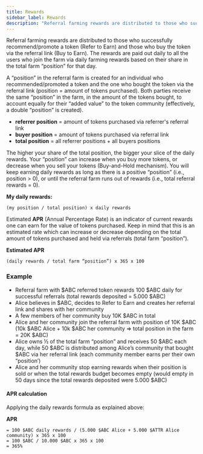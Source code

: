 ```yaml
---
title: Rewards
sidebar_label: Rewards
description: "Referral farming rewards are distributed to those who successfully recommend/promote a token (Refer to Earn) and those who buy the token via the referral link (Buy to Earn)."
---
```



Referral farming rewards are distributed to those who successfully recommend/promote a token (Refer to Earn) and those who buy the token via the referral link (Buy to Earn). The rewards are paid out daily to all the users who join the farm via daily farming rewards based on their share in the total farm “position” for that day. 

A “position” in the referral farm is created for an individual who recommended/promoted a token and the one who bought the token via the referral link (position = amount of tokens purchased). Both parties receive the same “position” in the farm, in the amount of the tokens bought, to account equally for their “added value” to the token community (effectively, a double “position” is created).   

- **referrer position** = amount of tokens purchased via referrer's referral link
- **buyer position** = amount of tokens purchased via referral link
- **total position** = all referrer positions + all buyers positions

The higher your share of the total position, the bigger your slice of the daily rewards. Your “position” can increase when you buy more tokens, or decrease when you sell your tokens (Buy-and-Hold mechanism). You will keep earning daily rewards as long as there is a positive “position” (i.e., position > 0), or until the referral farm runs out of rewards (i.e., total referral rewards = 0). 

**My daily rewards:**

`(my position / total position) x daily rewards`

Estimated **APR** (Annual Percentage Rate) is an indicator of current rewards one can earn for the value of tokens purchased. Keep in mind that this is an estimated rate which can increase or decrease depending on the total amount of tokens purchased and held via referrals (total farm “position”).

**Estimated APR**

`(daily rewards / total farm “position”) x 365 x 100`

### Example

- Referral farm with $ABC referred token rewards 100 $ABC daily for successful referrals (total rewards deposited = 5.000 $ABC)
- Alice believes in $ABC, decides to Refer to Earn and creates her referral link and shares with her community
- A few members of her community buy 10K $ABC in total  
- Alice and her community join the referral farm with position of 10K $ABC (10k $ABC Alice + 10k $ABC her community => total position in the farm = 20K $ABC)
- Alice owns ½ of the total farm “position” and receives 50 $ABC each day, while 50 $ABC is distributed among Alice’s community that bought $ABC via her referral link (each community member earns per their own “position’)
- Alice and her community stop earning rewards when their position is sold or when the total rewards budget becomes empty (would empty in 50 days since the total rewards deposited were 5.000 $ABC)

#### APR calculation 

Applying the daily rewards formula as explained above:

**APR** 
```
= 100 $ABC daily rewards / (5.000 $ABC Alice + 5.000 $ATTR Alice community) x 365 x 100
= 100 $ABC / 10.000 $ABC x 365 x 100
= 365%  
````






